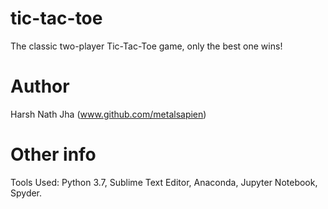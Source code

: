 # tic-tac-toe
The classic two-player Tic-Tac-Toe game, only the best one wins!
# Author
Harsh Nath Jha (www.github.com/metalsapien)
# Other info
Tools Used: Python 3.7, Sublime Text Editor, Anaconda, Jupyter Notebook, Spyder.
